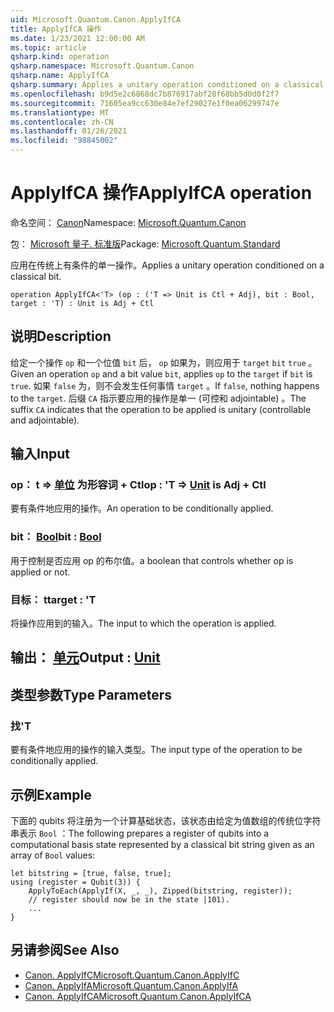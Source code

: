 ```yaml
---
uid: Microsoft.Quantum.Canon.ApplyIfCA
title: ApplyIfCA 操作
ms.date: 1/23/2021 12:00:00 AM
ms.topic: article
qsharp.kind: operation
qsharp.namespace: Microsoft.Quantum.Canon
qsharp.name: ApplyIfCA
qsharp.summary: Applies a unitary operation conditioned on a classical bit.
ms.openlocfilehash: b9d5e2c6868dc7b876917abf28f68bb5d0d0f2f7
ms.sourcegitcommit: 71605ea9cc630e84e7ef29027e1f0ea06299747e
ms.translationtype: MT
ms.contentlocale: zh-CN
ms.lasthandoff: 01/26/2021
ms.locfileid: "98845002"
---
```

# <a name="applyifca-operation"></a><span data-ttu-id="6a4c3-102">ApplyIfCA 操作</span><span class="sxs-lookup"><span data-stu-id="6a4c3-102">ApplyIfCA operation</span></span>

<span data-ttu-id="6a4c3-103">命名空间： [Canon](xref:Microsoft.Quantum.Canon)</span><span class="sxs-lookup"><span data-stu-id="6a4c3-103">Namespace: [Microsoft.Quantum.Canon](xref:Microsoft.Quantum.Canon)</span></span>

<span data-ttu-id="6a4c3-104">包： [Microsoft 量子. 标准版](https://nuget.org/packages/Microsoft.Quantum.Standard)</span><span class="sxs-lookup"><span data-stu-id="6a4c3-104">Package: [Microsoft.Quantum.Standard](https://nuget.org/packages/Microsoft.Quantum.Standard)</span></span>


<span data-ttu-id="6a4c3-105">应用在传统上有条件的单一操作。</span><span class="sxs-lookup"><span data-stu-id="6a4c3-105">Applies a unitary operation conditioned on a classical bit.</span></span>

```qsharp
operation ApplyIfCA<'T> (op : ('T => Unit is Ctl + Adj), bit : Bool, target : 'T) : Unit is Adj + Ctl
```


## <a name="description"></a><span data-ttu-id="6a4c3-106">说明</span><span class="sxs-lookup"><span data-stu-id="6a4c3-106">Description</span></span>

<span data-ttu-id="6a4c3-107">给定一个操作 `op` 和一个位值 `bit` 后， `op` 如果为，则应用于 `target` `bit` `true` 。</span><span class="sxs-lookup"><span data-stu-id="6a4c3-107">Given an operation `op` and a bit value `bit`, applies `op` to the `target` if `bit` is `true`.</span></span> <span data-ttu-id="6a4c3-108">如果 `false` 为，则不会发生任何事情 `target` 。</span><span class="sxs-lookup"><span data-stu-id="6a4c3-108">If `false`, nothing happens to the `target`.</span></span>
<span data-ttu-id="6a4c3-109">后缀 `CA` 指示要应用的操作是单一 (可控和 adjointable) 。</span><span class="sxs-lookup"><span data-stu-id="6a4c3-109">The suffix `CA` indicates that the operation to be applied is unitary (controllable and adjointable).</span></span>

## <a name="input"></a><span data-ttu-id="6a4c3-110">输入</span><span class="sxs-lookup"><span data-stu-id="6a4c3-110">Input</span></span>

### <a name="op--t--unit--is-adj--ctl"></a><span data-ttu-id="6a4c3-111">op： t => [单位](xref:microsoft.quantum.lang-ref.unit)  为形容词 + Ctl</span><span class="sxs-lookup"><span data-stu-id="6a4c3-111">op : 'T => [Unit](xref:microsoft.quantum.lang-ref.unit)  is Adj + Ctl</span></span>

<span data-ttu-id="6a4c3-112">要有条件地应用的操作。</span><span class="sxs-lookup"><span data-stu-id="6a4c3-112">An operation to be conditionally applied.</span></span>


### <a name="bit--bool"></a><span data-ttu-id="6a4c3-113">bit： [Bool](xref:microsoft.quantum.lang-ref.bool)</span><span class="sxs-lookup"><span data-stu-id="6a4c3-113">bit : [Bool](xref:microsoft.quantum.lang-ref.bool)</span></span>

<span data-ttu-id="6a4c3-114">用于控制是否应用 op 的布尔值。</span><span class="sxs-lookup"><span data-stu-id="6a4c3-114">a boolean that controls whether op is applied or not.</span></span>


### <a name="target--t"></a><span data-ttu-id="6a4c3-115">目标： t</span><span class="sxs-lookup"><span data-stu-id="6a4c3-115">target : 'T</span></span>

<span data-ttu-id="6a4c3-116">将操作应用到的输入。</span><span class="sxs-lookup"><span data-stu-id="6a4c3-116">The input to which the operation is applied.</span></span>



## <a name="output--unit"></a><span data-ttu-id="6a4c3-117">输出： [单元](xref:microsoft.quantum.lang-ref.unit)</span><span class="sxs-lookup"><span data-stu-id="6a4c3-117">Output : [Unit](xref:microsoft.quantum.lang-ref.unit)</span></span>



## <a name="type-parameters"></a><span data-ttu-id="6a4c3-118">类型参数</span><span class="sxs-lookup"><span data-stu-id="6a4c3-118">Type Parameters</span></span>

### <a name="t"></a><span data-ttu-id="6a4c3-119">找</span><span class="sxs-lookup"><span data-stu-id="6a4c3-119">'T</span></span>

<span data-ttu-id="6a4c3-120">要有条件地应用的操作的输入类型。</span><span class="sxs-lookup"><span data-stu-id="6a4c3-120">The input type of the operation to be conditionally applied.</span></span>

## <a name="example"></a><span data-ttu-id="6a4c3-121">示例</span><span class="sxs-lookup"><span data-stu-id="6a4c3-121">Example</span></span>

<span data-ttu-id="6a4c3-122">下面的 qubits 将注册为一个计算基础状态，该状态由给定为值数组的传统位字符串表示 `Bool` ：</span><span class="sxs-lookup"><span data-stu-id="6a4c3-122">The following prepares a register of qubits into a computational basis state represented by a classical bit string given as an array of `Bool` values:</span></span>

```qsharp
let bitstring = [true, false, true];
using (register = Qubit(3)) {
    ApplyToEach(ApplyIf(X, _, _), Zipped(bitstring, register));
    // register should now be in the state |101⟩.
    ...
}
```

## <a name="see-also"></a><span data-ttu-id="6a4c3-123">另请参阅</span><span class="sxs-lookup"><span data-stu-id="6a4c3-123">See Also</span></span>

- [<span data-ttu-id="6a4c3-124">Canon. ApplyIfC</span><span class="sxs-lookup"><span data-stu-id="6a4c3-124">Microsoft.Quantum.Canon.ApplyIfC</span></span>](xref:Microsoft.Quantum.Canon.ApplyIfC)
- [<span data-ttu-id="6a4c3-125">Canon. ApplyIfA</span><span class="sxs-lookup"><span data-stu-id="6a4c3-125">Microsoft.Quantum.Canon.ApplyIfA</span></span>](xref:Microsoft.Quantum.Canon.ApplyIfA)
- [<span data-ttu-id="6a4c3-126">Canon. ApplyIfCA</span><span class="sxs-lookup"><span data-stu-id="6a4c3-126">Microsoft.Quantum.Canon.ApplyIfCA</span></span>](xref:Microsoft.Quantum.Canon.ApplyIfCA)